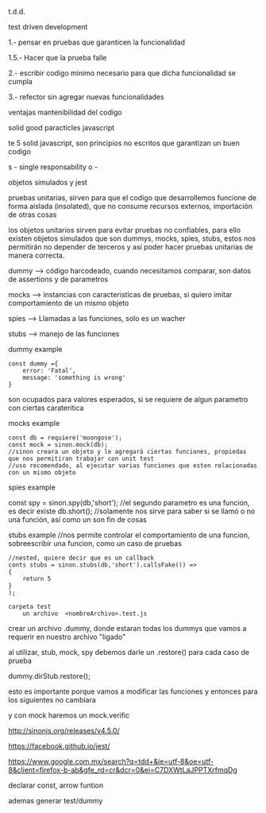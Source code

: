 t.d.d.

test driven development

1.- pensar en pruebas que garanticen la funcionalidad

1.5.- Hacer que la prueba falle

2.- escribir codigo minimo necesario para que dicha funcionalidad se cumpla

3.- refector sin agregar nuevas funcionalidades


ventajas
mantenibilidad del codigo

solid good paracticles javascript

te 5 solid javascript, son principios no escritos que garantizan un buen codigo

s - single responsability
o -

objetos simulados y jest

pruebas unitarias, sirven para que el codigo que desarrollemos funcione de forma aislada (insolated), que no consume recursos externos, importación de otras cosas

los objetos unitarios sirven para evitar pruebas no confiables, para ello existen objetos simulados que son dummys, mocks, spies, stubs, estos nos permitirán no depender de terceros y así poder hacer pruebas unitarias de manera correcta.

dummy --> código harcodeado, cuando necesitamos comparar, son datos de assertions y de parametros

mocks --> instancias con caracteristicas de pruebas, si quiero imitar comportamiento de un mismo objeto

spies --> Llamadas a las funciones, solo es un wacher

stubs --> manejo de las funciones

dummy example

    const dummy ={
        error: 'Fatal',
        message: 'something is wrong'
    }

son ocupados para valores esperados, si se requiere de algun parametro con ciertas carateritica

mocks example

    const db = requiere('moongose');
    const mock = sinon.mock(db);
    //sinon creara un objeto y le agregará ciertas funciones, propiedas que nos permitiran trabajar con unit test
    //uso recomendado, al ejecutar varias funciones que esten relacionadas con un mismo objeto

spies example

const spy = sinon.spy(db,'short'); 
    //el segundo parametro es una funcion, es decir existe db.short();
    //solamente nos sirve para saber si se llamó o no una función, así como un son fin de cosas

stubs example
    //nos permite controlar el comportamiento de una funcion, sobreescribir una funcion, como un caso de pruebas

    //nested, quiere decir que es un callback
    conts stubs = sinon.stubs(db,'short').callsFake(() =>
    {
        return 5
    }
    );

    carpeta test
        un archivo  <nombreArchivo>.test.js

crear un archivo .dummy, donde estaran todas los dummys que vamos a requerir en nuestro archivo "ligado"

al utilizar, stub, mock, spy debemos darle un .restore() para cada caso de prueba

dummy.dirStub.restore();

esto es importante porque vamos a modificar las funciones y entonces para los siguientes no cambiara

y con mock haremos un mock.verific


http://sinonjs.org/releases/v4.5.0/


https://facebook.github.io/jest/

https://www.google.com.mx/search?q=tdd+&ie=utf-8&oe=utf-8&client=firefox-b-ab&gfe_rd=cr&dcr=0&ei=C7DXWtLaJPPTXrfmqDg


declarar const, arrow funtion

ademas generar test/dummy

    